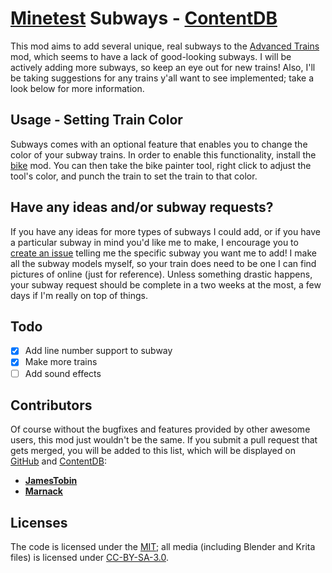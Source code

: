 # [Minetest](https://minetest.net/) Subways - [ContentDB](https://content.minetest.net/packages/sylvester_kruin/subways/)

This mod aims to add several unique, real subways to the [Advanced Trains](https://advtrains.de) mod, which seems to have a lack of good-looking subways. I will be actively adding more subways, so keep an eye out for new trains! Also, I'll be taking suggestions for any trains y'all want to see implemented; take a look below for more information.

## Usage - Setting Train Color
Subways comes with an optional feature that enables you to change the color of your subway trains. In order to enable this functionality, install the [bike](https://content.minetest.net/packages/Hume2/bike/) mod. You can then take the bike painter tool, right click to adjust the tool's color, and punch the train to set the train to that color.

## Have any ideas and/or subway requests?

If you have any ideas for more types of subways I could add, or if you have a particular subway in mind you'd like me to make, I encourage you to [create an issue](https://github.com/SamMatzko/minetest-subways/issues/new) telling me the specific subway you want me to add! I make all the subway models myself, so your train does need to be one I can find pictures of online (just for reference). Unless something drastic happens, your subway request should be complete in a two weeks at the most, a few days if I'm really on top of things.

## Todo
- [X] Add line number support to subway
- [X] Make more trains
- [ ] Add sound effects

## Contributors

Of course without the bugfixes and features provided by other awesome users, this mod just wouldn't be the same. If you submit a pull request that gets merged, you will be added to this list, which will be displayed on [GitHub](https://github.com/SamMazko/minetest-subways) and [ContentDB](https://content.minetest.net/packages/sylvester_kruin/subways/):

- [**JamesTobin**](https://github.com/JamesTobin)
- [**Marnack**](https://github.com/Marnack)


## Licenses
The code is licensed under the [MIT](https://github.com/SamMatzko/minetest-subways/blob/master/LICENSE.txt); all media (including Blender and Krita files) is licensed under [CC-BY-SA-3.0](http://creativecommons.org/licenses/by-sa/3.0/).
